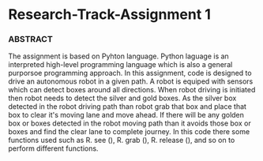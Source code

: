# Research-Track-Assignment 1
### ABSTRACT

The assignment is based on Pyhton language. Python laguage is an interpreted high-level programming language which is also a general purporsoe programming approach. In this assignment, code is designed to drive an autonomous robot in a given path. A robot is equiped with sensors which can detect boxes around all directions. When robot driving is initiated then robot needs to detect the silver and gold boxes. As the silver box detected in the robot driving path than robot grab that box and place that box to clear it's moving lane and move ahead. If there will be any golden box or boxes detected in the robot moving path than it avoids those box or boxes and find the clear lane to complete journey. In this code there some functions used such as R. see (), R. grab (), R. release (), and so on to perform different functions.    


